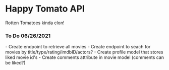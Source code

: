 <h1>Happy Tomato API</h1>
<text>Rotten Tomatoes kinda clon!</text>
<h3>To Do 06/26/2021</h3>
- Create endpoint to retrieve all movies
- Create endpoint to seach for movies by title/type/rating/imdbID/actors?
- Create profile model that stores liked movie id's
- Create comments attribute in movie model (comments can be liked?)
